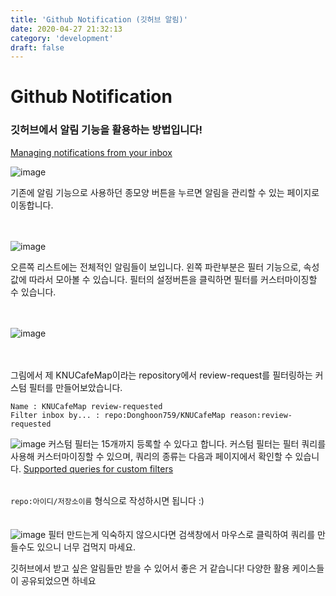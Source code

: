 ```yaml
---
title: 'Github Notification (깃허브 알림)'
date: 2020-04-27 21:32:13
category: 'development'
draft: false
---
```


# Github Notification
### 깃허브에서 알림 기능을 활용하는 방법입니다!

[Managing notifications from your inbox](https://help.github.com/en/github/managing-subscriptions-and-notifications-on-github/managing-notifications-from-your-inbox#supported-queries-for-custom-filters)

![image](https://user-images.githubusercontent.com/32301380/80373073-7a51a400-88cf-11ea-98ba-b6def5408142.png)

기존에 알림 기능으로 사용하던 종모양 버튼을 누르면 알림을 관리할 수 있는 페이지로 이동합니다.
<br><br><br>

![image](https://user-images.githubusercontent.com/32301380/80373409-ff3cbd80-88cf-11ea-92da-5931dd34fc60.png)

오른쪽 리스트에는 전체적인 알림들이 보입니다.
왼쪽 파란부분은 필터 기능으로, 속성값에 따라서 모아볼 수 있습니다. 필터의 설정버튼을 클릭하면 필터를 커스터마이징할 수 있습니다.
<br><br><br>

![image](https://user-images.githubusercontent.com/32301380/80373611-462ab300-88d0-11ea-9bbf-d81492f1322d.png)
<br><br><br>

그림에서 제 KNUCafeMap이라는 repository에서 review-request를 필터링하는 커스텀 필터를 만들어보았습니다.
```
Name : KNUCafeMap review-requested
Filter inbox by... : repo:Donghoon759/KNUCafeMap reason:review-requested
```
![image](https://user-images.githubusercontent.com/32301380/80374193-3fe90680-88d1-11ea-83a2-27420527aeaf.png)
커스텀 필터는 15개까지 등록할 수 있다고 합니다.
커스텀 필터는 필터 쿼리를 사용해 커스터마이징할 수 있으며, 쿼리의 종류는 다음과 페이지에서 확인할 수 있습니다. [Supported queries for custom filters](https://help.github.com/en/github/managing-subscriptions-and-notifications-on-github/managing-notifications-from-your-inbox#supported-queries-for-custom-filters)<br><br>

`repo:아이디/저장소이름` 형식으로 작성하시면 됩니다 :)
<br><br><br>
![image](https://user-images.githubusercontent.com/32301380/80374265-63ac4c80-88d1-11ea-8d73-3548a00a115c.png)
필터 만드는게 익숙하지 않으시다면 검색창에서 마우스로 클릭하여 쿼리를 만들수도 있으니 너무 겁먹지 마세요.

깃허브에서 받고 싶은 알림들만 받을 수 있어서 좋은 거 같습니다! 다양한 활용 케이스들이 공유되었으면 하네요